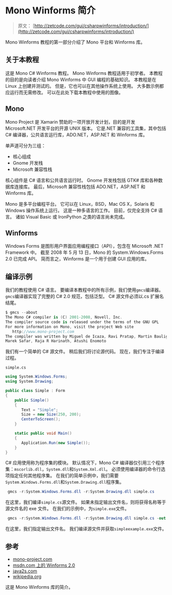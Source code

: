 # Mono Winforms 简介

> 原文： [http://zetcode.com/gui/csharpwinforms/introduction/](http://zetcode.com/gui/csharpwinforms/introduction/)

Mono Winforms 教程的第一部分介绍了 Mono 平台和 Winforms 库。

## 关于本教程

这是 Mono C# Winforms 教程。 Mono Winforms 教程适用于初学者。 本教程的目的是向读者介绍 Mono Winforms 中 GUI 编程的基础知识。 本教程是在 Linux 上创建并测试的。 但是，它也可以在其他操作系统上使用。 大多数示例都应运行而无需修改。 可以在此处下载本教程中使用的图像。

## Mono

Mono Project 是 Xamarin 赞助的一项开放开发计划，目的是开发 Microsoft.NET 开发平台的开源 UNIX 版本。 它是.NET 兼容的工具集，其中包括 C# 编译器，公共语言运行库，ADO.NET，ASP.NET 和 Winforms 库。

单声道可分为三组：

*   核心组成
*   Gnome 开发栈
*   Microsoft 兼容性栈

核心组件是 C# 语言和公共语言运行时。 Gnome 开发栈包括 GTK# 库和各种数据库连接库。 最后，Microsoft 兼容性栈包括 ADO.NET，ASP.NET 和 Winforms 库。

Mono 是多平台编程平台。 它可以在 Linux，BSD，Mac OS X，Solaris 和 Windows 操作系统上运行。 这是一种多语言的工作。 目前，仅完全支持 C# 语言。 诸如 Visual Basic 或 IronPython 之类的语言尚未完成。

## Winforms

Windows Forms 是图形用户界面应用编程接口（API），包含在 Microsoft .NET Framework 中。 截至 2008 年 5 月 13 日，Mono 的 System.Windows.Forms 2.0 已完成 API。 简而言之，Winforms 是一个用于创建 GUI 应用的库。

## 编译示例

我们的教程使用 C# 语言。 要编译本教程中的所有示例，我们使用`gmcs`编译器。 `gmcs`编译器实现了完整的 C# 2.0 规范，包括泛型。 C# 源文件必须以.cs 扩展名结尾。

```cs
$ gmcs --about
The Mono C# compiler is (C) 2001-2008, Novell, Inc.
The compiler source code is released under the terms of the GNU GPL
For more information on Mono, visit the project Web site
   http://www.mono-project.com
The compiler was written by Miguel de Icaza, Ravi Pratap, Martin Baulig, 
Marek Safar, Raja R Harinath, Atushi Enomoto

```

我们有一个简单的 C# 源文件。 稍后我们将讨论源代码。 现在，我们专注于编译过程。

`simple.cs`

```cs
using System.Windows.Forms;
using System.Drawing;

public class Simple : Form
{
    public Simple()
    {
       Text = "Simple";
       Size = new Size(250, 200);
       CenterToScreen();
    }

    static public void Main()
    {
       Application.Run(new Simple());
    }
}

```

C# 应用使用称为程序集的模块。 默认情况下，Mono C# 编译器仅引用三个程序集：`mscorlib.dll`，`System.dll`和`System.Xml.dll`。 必须使用编译器的命令行选项指定任何其他程序集。 在我们的简单示例中，我们需要`System.Windows.Forms.dll`和`System.Drawing.dll`程序集。

```cs
 gmcs -r:System.Windows.Forms.dll -r:System.Drawing.dll simple.cs

```

在这里，我们编译`simple.cs`源文件。 如果未指定输出文件名，则将获得名称等于源文件名的 exe 文件。 在我们的示例中，为`simple.exe`文件。

```cs
 gmcs -r:System.Windows.Forms.dll -r:System.Drawing.dll simple.cs -out:simpleexample.exe

```

在这里，我们指定输出文件名。 我们编译源文件并获取`simpleexample.exe`文件。

## 参考



*   [mono-project.com](http://www.mono-project.com)
*   [msdn.com 上的 Winforms 2.0](http://msdn.microsoft.com/en-us/library/bb966997.aspx)
*   [java2s.com](http://java2s.com)
*   [wikipedia.org](http://wikipedia.org)



这是 Mono Winforms 库的简介。
